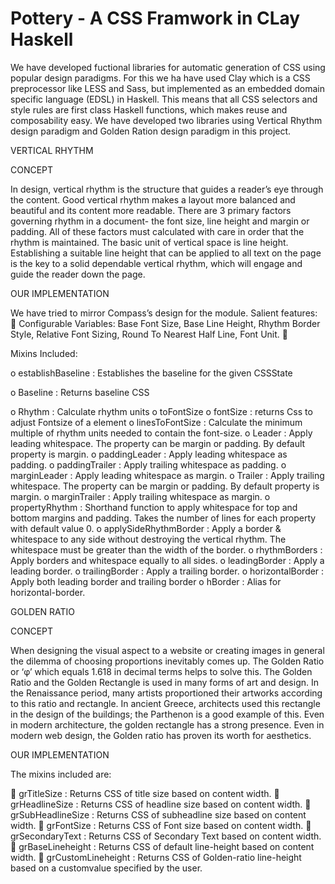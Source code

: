 Pottery - A CSS Framwork in CLay Haskell
=======

We have developed fuctional libraries for automatic generation of CSS using popular design paradigms.  For this we ha have used Clay which is a CSS preprocessor like LESS and Sass, but implemented as an embedded domain specific language (EDSL) in Haskell. This means that all CSS selectors and style rules are first class Haskell functions, which makes reuse and composability easy. We have developed two libraries using Vertical Rhythm design paradigm and Golden Ration design paradigm in this project.

VERTICAL RHYTHM

CONCEPT

In design, vertical rhythm is the structure that guides a reader’s eye through the content.
Good vertical rhythm makes a layout more balanced and beautiful and its content more
readable. There are 3 primary factors governing rhythm in a document- the font size, line
height and margin or padding. All of these factors must calculated with care in order that
the rhythm is maintained. The basic unit of vertical space is line height. Establishing a
suitable line height that can be applied to all text on the page is the key to a solid
dependable vertical rhythm, which will engage and guide the reader down the page.


OUR IMPLEMENTATION

We have tried to mirror Compass’s design for the module. Salient features:

Configurable Variables: Base Font Size, Base Line Height, Rhythm Border Style, Relative Font Sizing, Round To Nearest Half Line, Font Unit.


Mixins Included:

o establishBaseline : Establishes the baseline for the given CSSState

o Baseline : Returns baseline CSS

o Rhythm : Calculate rhythm units
o toFontSize
o fontSize : returns Css to adjust Fontsize of a element
o linesToFontSize : Calculate the minimum multiple of rhythm units needed to contain the font-size.
o Leader : Apply leading whitespace. The property can be margin or padding. By default property is margin.
o paddingLeader : Apply leading whitespace as padding.
o paddingTrailer : Apply trailing whitespace as padding.
o marginLeader : Apply leading whitespace as margin.
o Trailer : Apply trailing whitespace. The property can be margin or padding. By default property is margin.
o marginTrailer : Apply trailing whitespace as margin.
o propertyRhythm : Shorthand function to apply whitespace for top and bottom margins and padding. Takes the number of lines for each property with default value 0.
o applySideRhythmBorder : Apply a border & whitespace to any side without destroying the vertical rhythm. The whitespace must be greater than the width of the border.
o rhythmBorders : Apply borders and whitespace equally to all sides.
o leadingBorder : Apply a leading border.
o trailingBorder : Apply a trailing border.
o horizontalBorder : Apply both leading border and trailing border
o hBorder : Alias for horizontal-border.



GOLDEN RATIO

CONCEPT

When designing the visual aspect to a website or creating images in general the dilemma of
choosing proportions inevitably comes up. The Golden Ratio or ‘φ’ which equals 1.618 in
decimal terms helps to solve this. The Golden Ratio and the Golden Rectangle is used in
many forms of art and design. In the Renaissance period, many artists proportioned their
artworks according to this ratio and rectangle. In ancient Greece, architects used this
rectangle in the design of the buildings; the Parthenon is a good example of this. Even in
modern architecture, the golden rectangle has a strong presence. Even in modern web
design, the Golden ratio has proven its worth for aesthetics.

OUR IMPLEMENTATION

 The mixins included are:

 grTitleSize : Returns CSS of title size based on content width.
 grHeadlineSize : Returns CSS of headline size based on content width.
 grSubHeadlineSize : Returns CSS of subheadline size based on content width.
 grFontSize : Returns CSS of Font size based on content width.
 grSecondaryText : Returns CSS of Secondary Text based on content width.
 grBaseLineheight : Returns CSS of default line-height based on content width.
 grCustomLineheight : Returns CSS of Golden-ratio line-height based on a customvalue specified by the user.
